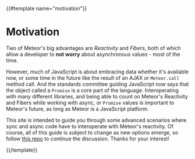 {{#template name="motivation"}}
# Motivation
Two of Meteor's big advantages are *Reactivity* and *Fibers*, both of which
allow a developer to **not worry** about asynchronous values - most of the time.

However, much of JavaScript is about embracing data whether it's available now,
or some time in the future like the result of an AJAX or `Meteor.call`
method call. And the standards committee guiding JavaScript now says that the object called a
`Promise` is a core part of the language. Interoperating with many different libraries, and being able to count on Meteor's
Reactivity and Fibers while working with async, or `Promise` values is important to Meteor's future, as long as Meteor
is a JavaScript platform.

This site is intended to guide you through some advanced scenarios where sync and async code have to interoperate with Meteor's reactivity. Of course, all of this guide is subject to change as new options emerge, so follow [this repo](http://github.com/deanius/meteor-promise) to continue the discussion. Thanks for your interest!

<div style="display:none"><img src="https://bitly.com/meteor-promise" height="0" width="0"/></div>
{{/template}}
